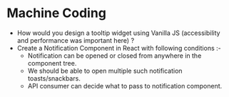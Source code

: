 # Machine Coding

- How would you design a tooltip widget using Vanilla JS (accessibility and performance was important here) ?
- Create a Notification Component in React with following conditions :- 
    - Notification can be opened or closed from anywhere in the component tree.
    - We should be able to open multiple such notification toasts/snackbars.
    - API consumer can decide what to pass to notification component.
